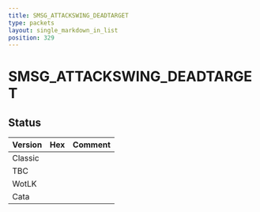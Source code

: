 ```yaml
---
title: SMSG_ATTACKSWING_DEADTARGET
type: packets
layout: single_markdown_in_list
position: 329
---
```


# SMSG_ATTACKSWING_DEADTARGET

## Status

Version | Hex | Comment
---------- | ---------- | ---------- 
Classic |  |  
TBC |  |  
WotLK |  |  
Cata |  |  
